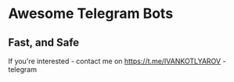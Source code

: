 # Awesome Telegram Bots

## Fast, and Safe

If you're interested - contact me on https://t.me/IVANKOTLYAROV - telegram

